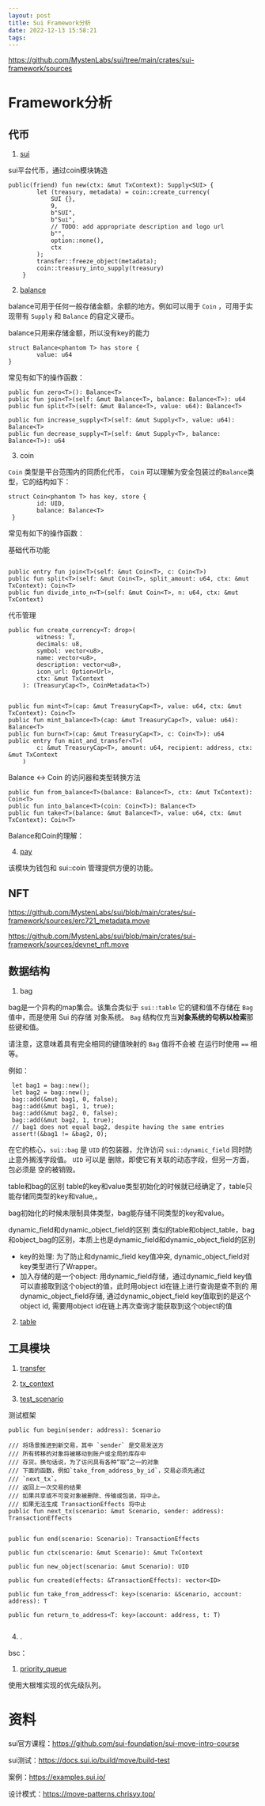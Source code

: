 ```yaml
---
layout: post
title: Sui Framework分析
date: 2022-12-13 15:58:21
tags:
---
```




https://github.com/MystenLabs/sui/tree/main/crates/sui-framework/sources

# Framework分析

## 代币

1.   [sui](https://github.com/MystenLabs/sui/blob/main/crates/sui-framework/sources/sui.move)

sui平台代币，通过coin模块铸造

```
public(friend) fun new(ctx: &mut TxContext): Supply<SUI> {
        let (treasury, metadata) = coin::create_currency(
            SUI {}, 
            9,
            b"SUI",
            b"Sui",
            // TODO: add appropriate description and logo url
            b"",
            option::none(),
            ctx
        );
        transfer::freeze_object(metadata);
        coin::treasury_into_supply(treasury)
    }
```

2.  [balance](https://github.com/MystenLabs/sui/blob/main/crates/sui-framework/sources/balance.move)

balance可用于任何一般存储金额，余额的地方。例如可以用于 `Coin` ，可用于实现带有 `Supply` 和 `Balance` 的自定义硬币。

balance只用来存储金额，所以没有key的能力

```
struct Balance<phantom T> has store {
        value: u64
}
```

常见有如下的操作函数：

```
public fun zero<T>(): Balance<T> 
public fun join<T>(self: &mut Balance<T>, balance: Balance<T>): u64
public fun split<T>(self: &mut Balance<T>, value: u64): Balance<T>

public fun increase_supply<T>(self: &mut Supply<T>, value: u64): Balance<T>
public fun decrease_supply<T>(self: &mut Supply<T>, balance: Balance<T>): u64

```

3.   coin

`Coin` 类型是平台范围内的同质化代币， `Coin` 可以理解为安全包装过的`Balance`类型，它的结构如下：

```
struct Coin<phantom T> has key, store {
        id: UID,
        balance: Balance<T>
 }

```

常见有如下的操作函数：

基础代币功能

```

public entry fun join<T>(self: &mut Coin<T>, c: Coin<T>)
public fun split<T>(self: &mut Coin<T>, split_amount: u64, ctx: &mut TxContext): Coin<T>
public fun divide_into_n<T>(self: &mut Coin<T>, n: u64, ctx: &mut TxContext)
```

代币管理

```
public fun create_currency<T: drop>(
        witness: T,
        decimals: u8,
        symbol: vector<u8>,
        name: vector<u8>,
        description: vector<u8>,
        icon_url: Option<Url>,
        ctx: &mut TxContext
    ): (TreasuryCap<T>, CoinMetadata<T>)
    
    
public fun mint<T>(cap: &mut TreasuryCap<T>, value: u64, ctx: &mut TxContext): Coin<T>
public fun mint_balance<T>(cap: &mut TreasuryCap<T>, value: u64): Balance<T>
public fun burn<T>(cap: &mut TreasuryCap<T>, c: Coin<T>): u64
public entry fun mint_and_transfer<T>(
        c: &mut TreasuryCap<T>, amount: u64, recipient: address, ctx: &mut TxContext
    )
```

Balance <-> Coin 的访问器和类型转换方法

```
public fun from_balance<T>(balance: Balance<T>, ctx: &mut TxContext): Coin<T>
public fun into_balance<T>(coin: Coin<T>): Balance<T>
public fun take<T>(balance: &mut Balance<T>, value: u64, ctx: &mut TxContext): Coin<T>
```

Balance和Coin的理解：

4.   [pay](https://github.com/MystenLabs/sui/blob/main/crates/sui-framework/sources/pay.move)

该模块为钱包和 sui::coin 管理提供方便的功能。





## NFT

https://github.com/MystenLabs/sui/blob/main/crates/sui-framework/sources/erc721_metadata.move

https://github.com/MystenLabs/sui/blob/main/crates/sui-framework/sources/devnet_nft.move



## 数据结构

1.  bag

bag是一个异构的map集合。该集合类似于 `sui::table` 它的键和值不存储在 `Bag` 值中，而是使用 Sui 的存储 对象系统。 `Bag` 结构仅充当**对象系统的句柄以检索**那些键和值。 

请注意，这意味着具有完全相同的键值映射的 `Bag` 值将不会被 在运行时使用 `==` 相等。

例如：

```
 let bag1 = bag::new();
 let bag2 = bag::new();
 bag::add(&mut bag1, 0, false);
 bag::add(&mut bag1, 1, true);
 bag::add(&mut bag2, 0, false);
 bag::add(&mut bag2, 1, true);
 // bag1 does not equal bag2, despite having the same entries
 assert!(&bag1 != &bag2, 0);
```

在它的核心，`sui::bag` 是 `UID` 的包装器，允许访问 `sui::dynamic_field` 同时防止意外搁浅字段值。 `UID` 可以是 删除，即使它有关联的动态字段，但另一方面，包必须是 空的被销毁。

table和bag的区别 table的key和value类型初始化的时候就已经确定了，table只能存储同类型的key和value,。

bag初始化的时候未限制具体类型，bag能存储不同类型的key和value。

dynamic_field和dynamic_object_field的区别 类似的table和object_table，bag和object_bag的区别，本质上也是dynamic_field和dynamic_object_field的区别

-   key的处理: 为了防止和dynamic_field key值冲突, dynamic_object_field对key类型进行了Wrapper。
-   加入存储的是一个object: 用dynamic_field存储，通过dynamic_field key值可以直接取到这个object的值，此时用object id在链上进行查询是查不到的 用dynamic_object_field存储, 通过dynamic_object_field key值取到的是这个object id, 需要用object id在链上再次查询才能获取到这个object的值

2.   [table](https://github.com/MystenLabs/sui/blob/main/crates/sui-framework/sources/table.move)



## 工具模块

1.	[transfer](https://github.com/MystenLabs/sui/blob/main/crates/sui-framework/sources/transfer.move)



1.	[tx_context](https://github.com/MystenLabs/sui/blob/main/crates/sui-framework/sources/tx_context.move)

2.	[test_scenario](https://github.com/MystenLabs/sui/blob/main/crates/sui-framework/sources/test_scenario.move)

测试框架



```
public fun begin(sender: address): Scenario

/// 将场景推进到新交易，其中 `sender` 是交易发送方 
/// 所有转移的对象将被移动到账户或全局的库存中 
/// 存货。换句话说，为了访问具有各种“取”之一的对象 
/// 下面的函数，例如`take_from_address_by_id`，交易必须先通过 
/// `next_tx`。 
/// 返回上一次交易的结果 
/// 如果共享或不可变对象被删除、传输或包装，将中止。 
/// 如果无法生成 TransactionEffects 将中止
public fun next_tx(scenario: &mut Scenario, sender: address): TransactionEffects


public fun end(scenario: Scenario): TransactionEffects

public fun ctx(scenario: &mut Scenario): &mut TxContext

public fun new_object(scenario: &mut Scenario): UID

public fun created(effects: &TransactionEffects): vector<ID>

```



```
public fun take_from_address<T: key>(scenario: &Scenario, account: address): T

public fun return_to_address<T: key>(account: address, t: T)


```





4.	.   





bsc：



1.  [priority_queue](https://github.com/MystenLabs/sui/blob/main/crates/sui-framework/sources/priority_queue.move)

使用大根堆实现的优先级队列。







# 资料

sui官方课程：https://github.com/sui-foundation/sui-move-intro-course

sui测试：https://docs.sui.io/build/move/build-test

案例：https://examples.sui.io/

设计模式：https://move-patterns.chrisyy.top/

